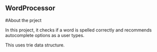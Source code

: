 ## WordProcessor

#About the prject

In this project, it checks if a word is spelled correctly and recommends autocomplete options as a user types. 

This uses trie data structure. 
